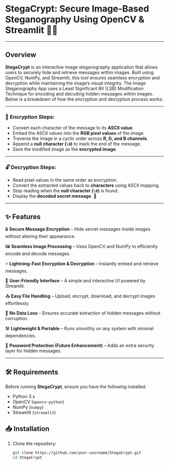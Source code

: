 # **StegaCrypt: Secure Image-Based Steganography Using OpenCV & Streamlit** 🚀🔐  

---
## **Overview**  
**StegaCrypt** is an interactive image steganography application that allows users to securely hide and retrieve messages within images. Built using OpenCV, NumPy, and Streamlit, this tool ensures seamless encryption and decryption while maintaining the image’s visual integrity. 
The Image Steganography App uses a Least Significant Bit (LSB) Modification Technique for encoding and decoding hidden messages within images. Below is a breakdown of how the encryption and decryption process works:

---
### **🔐 Encryption Steps:**  
- Convert each character of the message to its **ASCII value**.  
- Embed the ASCII values into the **RGB pixel values** of the image.  
- Traverse the image in a cyclic order across **R, G, and B channels**.  
- Append a **null character (`\0`)** to mark the end of the message.  
- Save the modified image as the **encrypted image**.  

---
### **🔓 Decryption Steps:**  
- Read pixel values in the same order as encryption.  
- Convert the extracted values back to **characters** using ASCII mapping.  
- Stop reading when the **null character (`\0`)** is found.  
- Display the **decoded secret message**. 🚀


---
## **✨ Features**  

🔒 **Secure Message Encryption** – Hide secret messages inside images without altering their appearance.  

🖼️ **Seamless Image Processing** – Uses OpenCV and NumPy to efficiently encode and decode messages.  

⚡ **Lightning-Fast Encryption & Decryption** – Instantly embed and retrieve messages.  

🎨 **User-Friendly Interface** – A simple and interactive UI powered by Streamlit.  

📤 **Easy File Handling** – Upload, encrypt, download, and decrypt images effortlessly.  

📌 **No Data Loss** – Ensures accurate extraction of hidden messages without corruption.  

🛠️ **Lightweight & Portable** – Runs smoothly on any system with minimal dependencies.  

🔑 **Password Protection (Future Enhancement)** – Adds an extra security layer for hidden messages.  

---
## **🛠 Requirements**  
Before running **StegaCrypt**, ensure you have the following installed:  
- Python 3.x  
- OpenCV (`opencv-python`)  
- NumPy (`numpy`)  
- Streamlit (`streamlit`)  

## **📥 Installation**  
1. Clone the repository:  
   ```bash
   git clone https://github.com/your-username/StegaCrypt.git
   cd StegaCrypt
